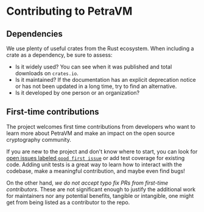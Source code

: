 # Contributing to PetraVM

## Dependencies

We use plenty of useful crates from the Rust ecosystem. When including a crate as a dependency, be sure to assess:

* Is it widely used? You can see when it was published and total downloads on `crates.io`.
* Is it maintained? If the documentation has an explicit deprecation notice or has not been updated in a long time, try
  to find an alternative.
* Is it developed by one person or an organization?

## First-time contributions

The project welcomes first time contributions from developers who want to learn more about PetraVM and make an impact
on the open source cryptography community.

If you are new to the project and don't know where to start, you can look for [open issues labeled
`good first issue`](/PetraProver/PetraVM/issues?q=is%3Aissue%20state%3Aopen%20label%3A"good%20first%20issue") or add
test coverage for existing code. Adding unit tests is a great way to learn how to interact with the codebase, make a
meaningful contribution, and maybe even find bugs!

On the other hand, _we do not accept typo fix PRs from first-time contributors_. These are not significant enough to
justify the additional work for maintainers nor any potential benefits, tangible or intangible, one might get from
being listed as a contributor to the repo.
